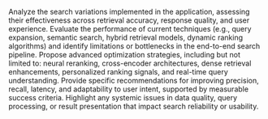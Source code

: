 Analyze the search variations implemented in the application, assessing their effectiveness across retrieval accuracy, response quality, and user experience. Evaluate the performance of current techniques (e.g., query expansion, semantic search, hybrid retrieval models, dynamic ranking algorithms) and identify limitations or bottlenecks in the end-to-end search pipeline. Propose advanced optimization strategies, including but not limited to: neural reranking, cross-encoder architectures, dense retrieval enhancements, personalized ranking signals, and real-time query understanding. Provide specific recommendations for improving precision, recall, latency, and adaptability to user intent, supported by measurable success criteria. Highlight any systemic issues in data quality, query processing, or result presentation that impact search reliability or usability.